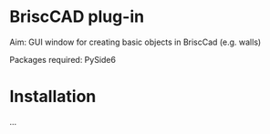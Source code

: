 # BriscCAD plug-in

Aim: GUI window for creating basic objects in BriscCad (e.g. walls)

Packages required: PySide6

# Installation

...
